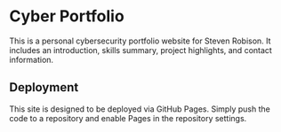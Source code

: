 # Cyber Portfolio

This is a personal cybersecurity portfolio website for Steven Robison. It includes an introduction, skills summary, project highlights, and contact information.

## Deployment

This site is designed to be deployed via GitHub Pages. Simply push the code to a repository and enable Pages in the repository settings.
